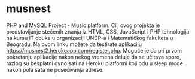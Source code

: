 # musnest
PHP and MySQL Project - Music platform.
Cilj ovog projekta je predstavljanje stečenih znanja iz HTML, CSS, JavaScript i PHP tehnologija na kursu IT obuka u organizaciji UNDP-a i Matematičkog fakulteta u Beogradu.
Na ovom linku možete da testirate aplikaciju https://musnest2.herokuapp.com/register.php.
Moguće je da pri prvom pokretanju aplikacije nakon nekog vremena deluje da se učitava sporo, razlog su besplatni dyno sati na Heroku platformi koji odu u sleep mode nakon pola sata ne posećivanja adrese.
